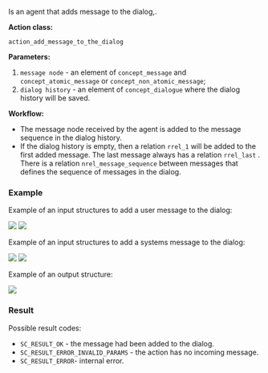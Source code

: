 Is an agent that adds message to the dialog,.

**Action class:**

`action_add_message_to_the_dialog`

**Parameters:**

1. `message node` - an element of `concept_message` and `concept_atomic_message` or `concept_non_atomic_message`;
2. `dialog history` - an element of `concept_dialogue` where the dialog history will be saved.

**Workflow:**

* The message node received by the agent is added to the message sequence in the dialog history. 
* If the dialog history is empty, then a relation `rrel_1` will be added to the first added message. The last message always has a relation `rrel_last` . There is a relation `nrel_message_sequence` between messages that defines the sequence of messages in the dialog. 

### Example

Example of an input structures to add a user message to the dialog:

<img src="../images/addMessageToTheDialogAgentInputUser.png"></img>
<img src="../images/addMessageToTheDialogAgentInputDialogUser.png"></img>

Example of an input structures to add a systems message to the dialog:

<img src="../images/addMessageToTheDialogAgentInputNika.png"></img>
<img src="../images/addMessageToTheDialogAgentInputDialogNika.png"></img>

Example of an output structure:

<img src="../images/addMessageToTheDialogAgentOutputDialog.png"></img>

### Result

Possible result codes:
 
* `SC_RESULT_OK` - the message had been added to the dialog.
* `SC_RESULT_ERROR_INVALID_PARAMS` - the action has no incoming message.
* `SC_RESULT_ERROR`- internal error.
